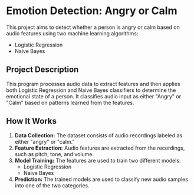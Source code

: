 # Emotion Detection: Angry or Calm

This project aims to detect whether a person is angry or calm based on audio features using two machine learning algorithms:
- Logistic Regression
- Naive Bayes

## Project Description

This program processes audio data to extract features and then applies both Logistic Regression and Naive Bayes classifiers to determine the emotional state of a person. It classifies audio input as either "Angry" or "Calm" based on patterns learned from the features.

## How It Works

1. **Data Collection:** The dataset consists of audio recordings labeled as either "angry" or "calm."
2. **Feature Extraction:** Audio features are extracted from the recordings, such as pitch, tone, and volume.
3. **Model Training:** The features are used to train two different models:
    - Logistic Regression
    - Naive Bayes
4. **Prediction:** The trained models are used to classify new audio samples into one of the two categories.

